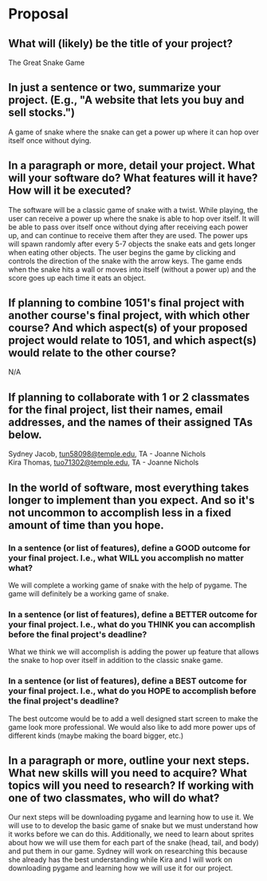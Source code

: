 # Proposal

## What will (likely) be the title of your project?

The Great Snake Game 

## In just a sentence or two, summarize your project. (E.g., "A website that lets you buy and sell stocks.")

A game of snake where the snake can get a power up where it can hop over itself once without dying.

## In a paragraph or more, detail your project. What will your software do? What features will it have? How will it be executed?

The software will be a classic game of snake with a twist. While playing, the user can receive a power up where the snake is able to hop over itself. It will be able to pass over itself once without dying after receiving each power up, and can continue to receive them after they are used. The power ups will spawn randomly after every 5-7 objects the snake eats and gets longer when eating other objects. The user begins the game by clicking and controls the direction of the snake with the arrow keys. The game ends when the snake hits a wall or moves into itself (without a power up) and the score goes up each time it eats an object.

## If planning to combine 1051's final project with another course's final project, with which other course? And which aspect(s) of your proposed project would relate to 1051, and which aspect(s) would relate to the other course?

N/A

## If planning to collaborate with 1 or 2 classmates for the final project, list their names, email addresses, and the names of their assigned TAs below.

Sydney Jacob, tun58098@temple.edu, TA - Joanne Nichols    
Kira Thomas, tuo71302@temple.edu, TA - Joanne Nichols

## In the world of software, most everything takes longer to implement than you expect. And so it's not uncommon to accomplish less in a fixed amount of time than you hope.

### In a sentence (or list of features), define a GOOD outcome for your final project. I.e., what WILL you accomplish no matter what?

We will complete a working game of snake with the help of pygame. The game will definitely be a working game of snake.

### In a sentence (or list of features), define a BETTER outcome for your final project. I.e., what do you THINK you can accomplish before the final project's deadline?

What we think we will accomplish is adding the power up feature that allows the snake to hop over itself in addition to the classic snake game. 

### In a sentence (or list of features), define a BEST outcome for your final project. I.e., what do you HOPE to accomplish before the final project's deadline?

The best outcome would be to add a well designed start screen to make the game look more professional. We would also like to add more power ups of different kinds (maybe making the board bigger, etc.)

## In a paragraph or more, outline your next steps. What new skills will you need to acquire? What topics will you need to research? If working with one of two classmates, who will do what?

Our next steps will be downloading pygame and learning how to use it. We will use to to develop the basic game of snake but we must understand how it works before we can do this. Additionally, we need to learn about sprites about how we will use them for each part of the snake (head, tail, and body) and put them in our game. Sydney will work on researching this because she already has the best understanding while Kira and I will work on downloading pygame and learning how we will use it for our project. 
